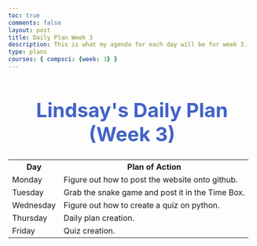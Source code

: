 ```yaml
---
toc: true
comments: false
layout: post
title: Daily Plan Week 3
description: This is what my agenda for each day will be for week 3.
type: plans
courses: { compsci: {week: 3} }
---
```


<h1 style="text-align: center; color:#4263C6;font-weight:700; font-size:40px">Lindsay's Daily Plan (Week 3)</h1>

<table>
  <tr>
    <th>Day</th>
    <th>Plan of Action</th>
  </tr>
  <tr>
    <td>Monday</td>
    <td>Figure out how to post the website onto github.</td>
  </tr>
  <tr>
    <td>Tuesday</td>
    <td>Grab the snake game and post it in the Time Box.</td>
  </tr>
  <tr>
    <td>Wednesday</td>
    <td>Figure out how to create a quiz on python.</td>
  </tr>
  <tr>
    <td>Thursday</td>
    <td>Daily plan creation.</td>
  </tr>
  <tr>
    <td>Friday</td>
    <td>Quiz creation.</td>
  </tr>